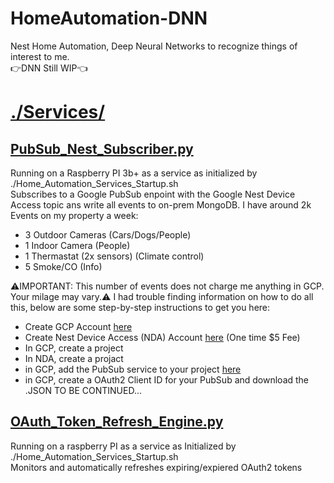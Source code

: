 # HomeAutomation-DNN
Nest Home Automation, Deep Neural Networks to recognize things of interest to me.  
:point_right:DNN Still WIP:point_left:

# [./Services/](https://github.com/darkmatter2222/HomeAutomation-DNN/tree/main/Services)
## [PubSub_Nest_Subscriber.py](https://github.com/darkmatter2222/HomeAutomation-DNN/blob/main/Services/PubSub_Nest_Subscriber.py)
Running on a Raspberry PI 3b+ as a service as initialized by ./Home_Automation_Services_Startup.sh  
Subscribes to a Google PubSub enpoint with the Google Nest Device Access topic ans write all events to on-prem MongoDB. I have around 2k Events on my property a week:  
  - 3 Outdoor Cameras (Cars/Dogs/People)  
  - 1 Indoor Camera (People)  
  - 1 Thermastat (2x sensors) (Climate control)    
  - 5 Smoke/CO (Info)  
  
:warning:IMPORTANT: This number of events does not charge me anything in GCP. Your milage may vary.:warning:
I had trouble finding information on how to do all this, below are some step-by-step instructions to get you here:  
  - Create GCP Account [here](https://cloud.google.com/)  
  - Create Nest Device Access (NDA) Account [here](https://developers.google.com/nest/device-access) (One time $5 Fee)  
  - In GCP, create a project  
  - In NDA, create a projact  
  - in GCP, add the PubSub service to your project [here](https://console.cloud.google.com/apis/api/pubsub.googleapis.com)  
  - in GCP, create a OAuth2 Client ID for your PubSub and download the .JSON   TO BE CONTINUED...  

## [OAuth_Token_Refresh_Engine.py](https://github.com/darkmatter2222/HomeAutomation-DNN/blob/main/Services/OAuth_Token_Refresh_Engine.py)  
Running on a raspberry PI as a service as Initialized by ./Home_Automation_Services_Startup.sh  
Monitors and automatically refreshes expiring/expiered OAuth2 tokens

